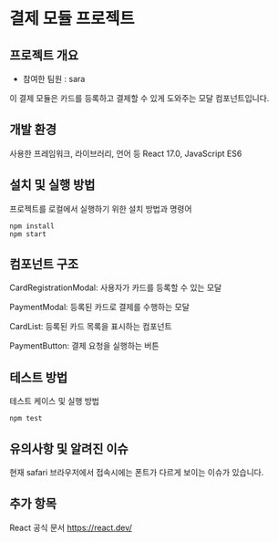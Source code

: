 # 결제 모듈 프로젝트

## 프로젝트 개요

- 참여한 팀원 : sara

이 결제 모듈은 카드를 등록하고 결제할 수 있게 도와주는 모달 컴포넌트입니다.

## 개발 환경

사용한 프레임워크, 라이브러리, 언어 등
React 17.0, JavaScript ES6

## 설치 및 실행 방법

프로젝트를 로컬에서 실행하기 위한 설치 방법과 명령어
```
npm install
npm start
```

## 컴포넌트 구조

CardRegistrationModal: 사용자가 카드를 등록할 수 있는 모달

PaymentModal: 등록된 카드로 결제를 수행하는 모달

CardList: 등록된 카드 목록을 표시하는 컴포넌트

PaymentButton: 결제 요청을 실행하는 버튼

## 테스트 방법

테스트 케이스 및 실행 방법

```
npm test
```

## 유의사항 및 알려진 이슈

현재 safari 브라우저에서 접속시에는 폰트가 다르게 보이는 이슈가 있습니다.

## 추가 항목

React 공식 문서
https://react.dev/